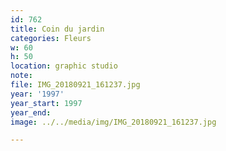 ```yaml
---
id: 762
title: Coin du jardin
categories: Fleurs
w: 60
h: 50
location: graphic studio
note:
file: IMG_20180921_161237.jpg
year: '1997'
year_start: 1997
year_end:
image: ../../media/img/IMG_20180921_161237.jpg

---
```


